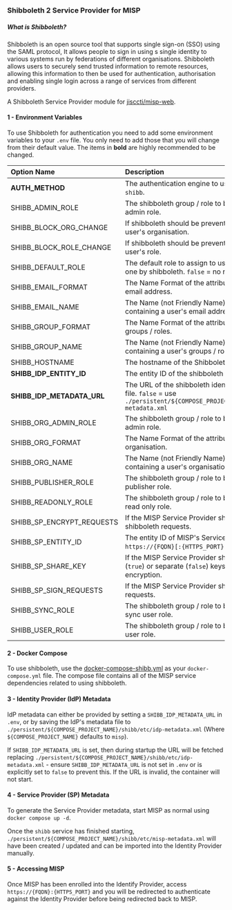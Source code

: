 <!--
SPDX-FileCopyrightText: 2024 Jisc Services Limited
SPDX-FileContributor: Clive Bream

SPDX-License-Identifier: GPL-3.0-only
-->

### Shibboleth 2 Service Provider for MISP

##### What is Shibboleth?

Shibboleth is an open source tool that supports single sign-on (SSO) using the SAML protocol, It allows people to sign in using s single identity to various systems run by federations of different organisations. Shibboleth allows users to securely send trusted information to remote resources, allowing this information to then be used for authentication, authorisation and enabling single login across a range of services from different providers.



A Shibboleth Service Provider module for [jisccti/misp-web](https://hub.docker.com/r/jisccti/misp-web).



#### 1 - Environment Variables

To use Shibboleth for authentication you need to add some environment variables to your `.env` file. You only need to add those that you will change from their default value. The items in **bold** are highly recommended to be changed.

| Option Name                | Description                                                  | Default Value                                     |
| :------------------------- | :----------------------------------------------------------- | :------------------------------------------------ |
| **AUTH_METHOD**            | The authentication engine to use, must be changed to `shibb`. | `misp`                                            |
| SHIBB_ADMIN_ROLE           | The shibboleth group / role to be granted the MISP admin role. | `misp-admin`                                      |
| SHIBB_BLOCK_ORG_CHANGE     | If shibboleth should be prevented from changing a user's organisation. | `false`                                           |
| SHIBB_BLOCK_ROLE_CHANGE    | If shibboleth should be prevented from changing a user's role. | `false`                                           |
| SHIBB_DEFAULT_ROLE         | The default role to assign to users who are not given one by shibboleth. `false` = no role. | `false`                                           |
| SHIBB_EMAIL_FORMAT         | The Name Format of the attribute containing a user's email address. | `urn:oasis:names:tc:SAML:2.0:attrname-format:uri` |
| SHIBB_EMAIL_NAME           | The Name (not Friendly Name) of the attribute containing a user's email address. | `urn:oid:0.9.2342.19200300.100.1.3`               |
| SHIBB_GROUP_FORMAT         | The Name Format of the attribute containing a user's groups / roles. | `urn:oasis:names:tc:SAML:2.0:attrname-format:uri` |
| SHIBB_GROUP_NAME           | The Name (not Friendly Name) of the attribute containing a user's groups / roles. | `urn:oid:1.3.6.1.4.1.5923.1.5.1.1`                |
| SHIBB_HOSTNAME             | The hostname of the Shibboleth service container.            | `misp_shibb`                                      |
| **SHIBB_IDP_ENTITY_ID**    | The entity ID of the shibboleth identity provider.           | `https://idp.example.org/idp/shibboleth`          |
| **SHIBB_IDP_METADATA_URL** | The URL of the shibboleth identity provider's metadata file. `false` = use `./persistent/${COMPOSE_PROJECT_NAME}/shibb/etc/idp-metadata.xml` | `false`                                           |
| SHIBB_ORG_ADMIN_ROLE       | The shibboleth group / role to be granted the MISP org admin role. | `misp-orgadmin`                                   |
| SHIBB_ORG_FORMAT           | The Name Format of the attribute containing a user's organisation. | `urn:oasis:names:tc:SAML:2.0:attrname-format:uri` |
| SHIBB_ORG_NAME             | The Name (not Friendly Name) of the attribute containing a user's organisation. | `urn:oid:1.3.6.1.4.1.25178.1.2.9`                 |
| SHIBB_PUBLISHER_ROLE       | The shibboleth group / role to be granted the MISP publisher role. | `misp-publisher`                                  |
| SHIBB_READONLY_ROLE        | The shibboleth group / role to be granted the MISP read only role. | `misp-readonly`                                   |
| SHIBB_SP_ENCRYPT_REQUESTS  | If the MISP Service Provider should encrypt the shibboleth requests. | `true`                                            |
| SHIBB_SP_ENTITY_ID         | The entity ID of MISP's Service Provider. `default` = `https://{FQDN}[:{HTTPS_PORT}]/shibboleth`. | `default`                                         |
| SHIBB_SP_SHARE_KEY         | If the MISP Service Provider should use the same (`true`) or separate (`false`) keys for signing and encryption. | `true`                                            |
| SHIBB_SP_SIGN_REQUESTS     | If the MISP Service Provider should sign the shibboleth requests. | `true`                                            |
| SHIBB_SYNC_ROLE            | The shibboleth group / role to be granted the MISP sync user role. | `misp-sync`                                       |
| SHIBB_USER_ROLE            | The shibboleth group / role to be granted the MISP user role. | `misp-user`                                       |



#### 2 - Docker Compose

To use shibboleth, use the [docker-compose-shibb.yml⁠](https://github.com/JiscCTI/misp-docker/blob/main/docker-compose-shibb.yml) as your `docker-compose.yml` file. The compose file contains all of the MISP service dependencies related to using shibboleth.   

#### 3 - Identity Provider (IdP) Metadata

IdP metadata can either be provided by setting a `SHIBB_IDP_METADATA_URL` in `.env`, or by saving the IdP's metadata file to `./persistent/${COMPOSE_PROJECT_NAME}/shibb/etc/idp-metadata.xml` (Where `${COMPOSE_PROJECT_NAME}` defaults to `misp`).

If `SHIBB_IDP_METADATA_URL` is set, then during startup the URL will be fetched replacing `./persistent/${COMPOSE_PROJECT_NAME}/shibb/etc/idp-metadata.xml` - ensure `SHIBB_IDP_METADATA_URL` is not set in `.env` or is explicitly set to `false` to prevent this. If the URL is invalid, the container will not start.

#### 4 - Service Provider (SP) Metadata

To generate the Service Provider metadata, start MISP as normal using `docker compose up -d`.

Once the `shibb` service has finished starting, `./persistent/${COMPOSE_PROJECT_NAME}/shibb/etc/misp-metadata.xml` will have been created / updated and can be imported into the Identity Provider manually.

#### 5 - Accessing MISP

Once MISP has been enrolled into the Identify Provider, access `https://{FQDN}:{HTTPS_PORT}` and you will be redirected to authenticate against the Identity Provider before being redirected back to MISP.
